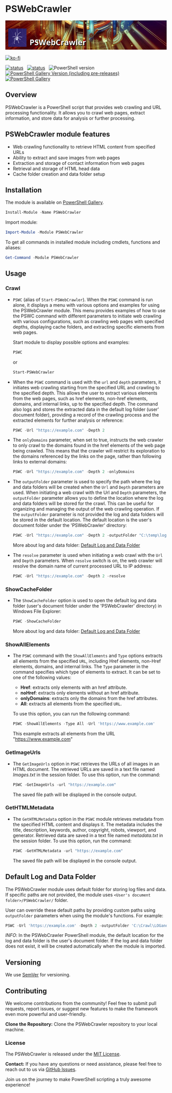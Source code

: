 # PSWebCrawler

![PowerShell Web Crawler](https://raw.githubusercontent.com/voytas75/PSWebCrawler/master/images/PSWC_github_logo.png "PowerShell Web Crawler")

[![ko-fi](https://ko-fi.com/img/githubbutton_sm.svg)](https://ko-fi.com/A0A6KYBUS)

[![status](https://img.shields.io/badge/PROD-v0.0.3-green)](https://github.com/voytas75/PSWebCrawler/blob/master/PSWebCrawler/docs/ReleaseNotes.md) &nbsp; [![status](https://img.shields.io/badge/DEV-v0.0.4-red)](https://github.com/voytas75/PSWebCrawler/blob/master/PSWebCrawler/docs/ReleaseNotes.md) &nbsp; ![PowerShell version](https://img.shields.io/badge/PowerShell-v5.1-blue) &nbsp; [![PowerShell Gallery Version (including pre-releases)](https://img.shields.io/powershellgallery/v/PSWebCrawler)](https://www.powershellgallery.com/packages/PSWebCrawler) &nbsp; [![PowerShell Gallery](https://img.shields.io/powershellgallery/dt/PSWebCrawler)](https://www.powershellgallery.com/packages/PSWebCrawler)

## Overview

PSWebCrawler is a PowerShell script that provides web crawling and URL processing functionality. It allows you to crawl web pages, extract information, and store data for analysis or further processing.

## PSWebCrawler module features

- Web crawling functionality to retrieve HTML content from specified URLs
- Ability to extract and save images from web pages
- Extraction and storage of contact information from web pages
- Retrieval and storage of HTML head data
- Cache folder creation and data folder setup

## Installation

The module is available on [PowerShell Gallery](https://www.powershellgallery.com/packages/PSWebCrawler).

```powershell
Install-Module -Name PSWebCrawler
```

Import module:

```powershell
Import-Module -Module PSWebCrawler
```

To get all commands in installed module including cmdlets, functions and aliases:

```powershell
Get-Command -Module PSWebCrawler
```

## Usage

### Crawl

- `PSWC` (alias of `Start-PSWebCrawler`). When the `PSWC` command is run alone, it displays a menu with various options and examples for using the PSWebCrawler module. This menu provides examples of how to use the PSWC command with different parameters to initiate web crawling with various configurations, such as crawling web pages with specified depths, displaying cache folders, and extracting specific elements from web pages.

    Start module to display possible options and examples:

    ```powershell
    PSWC
    ```

    or

    ```powershell
    Start-PSWebCrawler
    ```

- When the `PSWC` command is used with the `url` and `depth` parameters, it initiates web crawling starting from the specified URL and crawling to the specified depth. This allows the user to extract various elements from the web pages, such as href elements, non-href elements, domains, and internal links, up to the specified depth. The command also logs and stores the extracted data in the default log folder (user' document folder), providing a record of the crawling process and the extracted elements for further analysis or reference:

    ```powershell
    PSWC -Url "https://example.com" -Depth 2
    ```

- The `onlyDomains` parameter, when set to true, instructs the web crawler to only crawl to the domains found in the href elements of the web page being crawled. This means that the crawler will restrict its exploration to the domains referenced by the links on the page, rather than following links to external domains:

    ```powershell
    PSWC -Url "https://example.com" -Depth 2 -onlyDomains
    ```

- The `outputFolder` parameter is used to specify the path where the log and data folders will be created when the `Url` and `Depth` parameters are used. When initiating a web crawl with the Url and `Depth` parameters, the `outputFolder` parameter allows you to define the location where the log and data folders will be stored for the crawl. This can be useful for organizing and managing the output of the web crawling operation. If the `outputFolder` parameter is not provided the log and data folders will be stored in the default location. The default location is the user's document folder under the 'PSWebCrawler' directory:

    ```powershell
    PSWC -Url "https://example.com" -Depth 2 -outputFolder "C:\temp\logs\"
    ```

    More about log and data folder: [Default Log and Data Folder](#default-log-and-data-folder)

- The `resolve` parameter is used when initiating a web crawl with the `Url` and `Depth` parameters. When `resolve` switch is on, the web crawler will resolve the domain name of current processed URL to IP address:

    ```powershell
    PSWC -Url "https://example.com" -Depth 2 -resolve
    ```

### ShowCacheFolder

- The `ShowCacheFolder` option is used to open the default log and data folder (user's document folder under the 'PSWebCrawler' directory) in Windows File Explorer:

    ```powershell
    PSWC -ShowCacheFolder
    ```

    More about log and data folder: [Default Log and Data Folder](#default-log-and-data-folder)

### ShowAllElements

- The `PSWC` command with the `ShowAllElements` and `Type` options extracts all elements from the specified `URL`, including Href elements, non-Href elements, domains, and internal links. The `Type` parameter in the command specifies which type of elements to extract. It can be set to one of the following values:

  - **Href**: extracts only elements with an href attribute.
  - **noHref**: extracts only elements without an href attribute.
  - **onlyDomains**: extracts only the domains from the href attributes.
  - **All**: extracts all elements from the specified `URL`.

  To use this option, you can run the following command:

  ```powershell
  PSWC -ShowAllElements -Type All -Url 'https://www.example.com'
  ```

    This example extracts all elements from the URL "https://www.example.com"

### GetImageUrls

- The `GetImageUrls` option in `PSWC` retrieves the URLs of all images in an HTML document. The retrieved URLs are saved in a text file named *Images.txt* in the session folder. To use this option, run the command:

  ```powershell
  PSWC -GetImageUrls -url "https://example.com"
  ```

  The saved file path will be displayed in the console output.

### GetHTMLMetadata

- The `GetHTMLMetadata` option in the `PSWC` module retrieves metadata from the specified HTML content and displays it. The metadata includes the title, description, keywords, author, copyright, robots, viewport, and generator. Retrieved data are saved in a text file named *metadata.txt* in the session folder. To use this option, run the command:

  ```powershell
  PSWC -GetHTMLMetadata -url "https://example.com"
  ```

  The saved file path will be displayed in the console output.

## Default Log and Data Folder

The PSWebCrawler module uses default folder for storing log files and data. If specific paths are not provided, the module uses `<User's document folder>/PSWebCrawler/` folder.

User can override these default paths by providing custom paths using `outputFolder` parameters when using the module's functions. For example:

```powershell
PSWC -Url 'https://example.com' -Depth 2 -outputFolder 'C:\Crawl\LOGandDATA\'    
```

*INFO*: In the PSWebCrawler PowerShell module, the default location for the log and data folder is the user's document folder. If the log and data folder does not exist, it will be created automatically when the module is imported.

## Versioning

We use [SemVer](http://semver.org/) for versioning.

## Contributing

We welcome contributions from the community! Feel free to submit pull requests, report issues, or suggest new features to make the framework even more powerful and user-friendly.

**Clone the Repository:** Clone the PSWebCrawler repository to your local machine.

### License

The PSWebCrawler is released under the [MIT License](https://github.com/voytas75/PSWebCrawler/blob/master/LICENSE).

**Contact:**
If you have any questions or need assistance, please feel free to reach out to us via [GitHub Issues](https://github.com/voytas75/PSWebCrawler/issues).

Join us on the journey to make PowerShell scripting a truly awesome experience!
